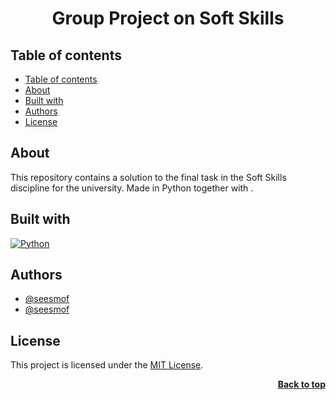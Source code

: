 <a name="readme-top"></a>

<div align="center">
<h1 align="center">Group Project on Soft Skills</h1>
</div>

## Table of contents

- [Table of contents](#table-of-contents)
- [About](#about)
- [Built with](#built-with)
- [Authors](#authors)
- [License](#license)

## About

This repository contains a solution to the final task in the Soft Skills discipline for the university. Made in Python together with .

## Built with

[![Python](https://img.shields.io/badge/Python-FFD43B?style=for-the-badge&logo=python&logoColor=blue)](https://github.com/seesmof?tab=repositories&q=&type=&language=python&sort=)

## Authors

- [@seesmof](https://github.com/seesmof/)
- [@seesmof](https://github.com/seesmof/)

## License

This project is licensed under the [MIT License](./LICENSE).

<p align="right"><a href="#readme-top"><strong>Back to top</strong></a></p>

